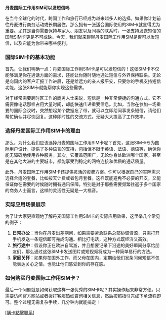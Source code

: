 **丹麦国际工作用SIM可以发短信吗**

在当今全球化的时代，跨国工作和旅行已经成为越来越多人的选择。如果你计划前往丹麦进行商务活动或长期居住，那么拥有一张适合国际使用的SIM卡就显得尤为重要。尤其是当你需要保持与家人、朋友以及同事的联系时，一张支持发送短信的国际SIM卡更是不可或缺。今天，我们就来聊聊丹麦国际工作用SIM是否可以发短信，以及它能为你带来哪些便利。

### 国际SIM卡的基本功能

首先，让我们明确一点：丹麦国际工作用SIM卡是可以发短信的！这张SIM卡不仅能够满足你在通话方面的需求，还能让你随时随地通过短信与外界保持联系。无论是向国内的客户汇报工作进展，还是给远方的亲人报平安，只要你的手机支持短信功能，这张SIM卡就能帮你实现这些需求。

对于经常需要跨时区工作的商务人士来说，短信是一种非常便捷的沟通方式。它不需要像电话那样占用大量时间，却能快速传递重要信息。比如，当你在参加一场重要的国际会议时，突然想起某个数据忘了带，就可以立即给同事发条短信，请他们帮忙确认并尽快回复。这种即时性的交流方式，无疑大大提高了工作效率。

### 选择丹麦国际工作用SIM卡的理由

那么，为什么我们应该选择丹麦的国际工作用SIM卡呢？首先，这张SIM卡专为国际用户设计，提供了多种语言的支持，包括但不限于英语、法语、德语等，确保你能无障碍地使用各种服务。其次，它覆盖范围广，无论你身处欧洲哪个国家，甚至是在其他大洲的主要城市，都能享受到稳定的网络连接和优质的通话质量。

此外，丹麦国际工作用SIM卡还提供灵活的资费方案。你可以根据自己的实际需求选择合适的套餐，比如按天计费或者包月套餐。这样既能避免不必要的开支，又能保证你在需要的时候随时拥有通讯保障。特别是对于那些需要频繁往返于多个国家的商务人士而言，这样的灵活性无疑是一大福音。

### 实际应用场景展示

为了让大家更直观地了解丹麦国际工作用SIM卡的实际应用效果，这里举几个常见的例子：

1. **日常办公**：当你在丹麦出差期间，如果需要紧急联系总部协调资源，只需打开手机发送一条短信即可完成沟通。相比打电话，这种方式既经济又高效。
2. **旅行途中**：假设你正在欧洲自驾游，并且想要记录下沿途的美好瞬间分享给朋友们，那么通过这张SIM卡发送图片或短视频将成为一种简单易行的方法。
3. **家庭关怀**：如果你在国外工作，而父母在国内，定期给他们发条问候短信不仅能表达关心之情，也能让他们感受到你的存在感。

### 如何购买丹麦国际工作用SIM卡？

最后一个问题就是如何获取这样一张优秀的SIM卡呢？其实操作起来非常方便。只需要访问官方网站或者拨打客服热线咨询相关信息，然后按照指引完成下单流程即可。整个过程无需复杂手续，几分钟内就能搞定！

[[購卡點擊聯系](https://t.me/s/esim1088)]